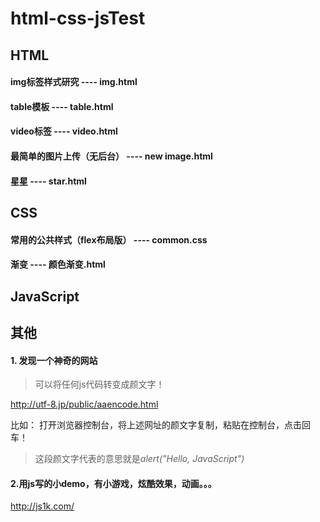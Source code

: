 # html-css-jsTest

## HTML
 #### img标签样式研究 ---- img.html
 #### table模板 ---- table.html
 #### video标签 ---- video.html
 #### 最简单的图片上传（无后台） ---- new image.html
 #### 星星 ---- star.html
 
 
 
 ##  CSS
  #### 常用的公共样式（flex布局版） ---- common.css
  #### 渐变 ---- 颜色渐变.html
 
 
 ## JavaScript


## 其他
#### 1. 发现一个神奇的网站
> 可以将任何js代码转变成颜文字！

http://utf-8.jp/public/aaencode.html

比如： 打开浏览器控制台，将上述网址的颜文字复制，粘贴在控制台，点击回车！
> 这段颜文字代表的意思就是*alert("Hello, JavaScript")*

#### 2.用js写的小demo，有小游戏，炫酷效果，动画。。。

http://js1k.com/
